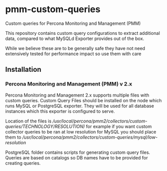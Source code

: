 # pmm-custom-queries
Custom queries for Percona Monitoring and Management (PMM) 

This repository contains custom query configurations to extract additional data, compared to what MySQLd Exporter provides out of the box.

While we believe these are to be generally safe they have not need extensively tested for performance impact so use them with care

## Installation 

### Percona Monitoring and Management (PMM) v 2.x  

Percona Monitoring and Management 2.x supports multiple files with custom queries.  Custom Query Files should be installed on the node which runs MySQL or PostgreSQL exporter. They will be used for all database instances which this exporter is configured to serve.

Location of the files is */usr/local/percona/pmm2/collectors/custom-queries/TECHNOLOGY/RESOLUTION)*    for example if you want custom collector queries to be ran at low resolution for MySQL you should place them to */usr/local/percona/pmm2/collectors/custom-queries/mysql/low-resolution*


PostgreSQL folder contains scripts for generating custom query files.
Queries are based on catalogs so DB names have to be provided for creating queries.
